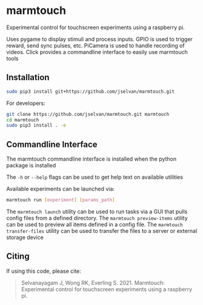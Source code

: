 # marmtouch

Experimental control for touchscreen experiments using a raspberry pi.  
  
Uses pygame to display stimuli and process inputs.  GPIO is used to trigger reward, send sync pulses, etc. PiCamera is used to handle recording of videos.  Click provides a commandline interface to easily use marmtouch tools
  
## Installation
```bash
sudo pip3 install git+https://github.com/jselvan/marmtouch.git
```

For developers:
```bash
git clone https://github.com/jselvan/marmtouch.git marmtouch
cd marmtouch
sudo pip3 install . -e
```

## Commandline Interface

The marmtouch commandline interface is installed when the python package is installed

The `-h` or `--help` flags can be used to get help text on available utilities

Available experiments can be launched via:
```bash
marmtouch run [experiment] [params_path]
```

The `marmtouch launch` utility can be used to run tasks via a GUI that pulls config files from a defined directory.
The `marmtouch preview-items` utility can be used to preview all items defined in a config file.
The `marmtouch transfer-files` utility can be used to transfer the files to a server or external storage device

## Citing

If using this code, please cite:  
> Selvanayagam J, Wong RK, Everling S. 2021. Marmtouch: Experimental control for touchscreen experiments using a raspberry pi.